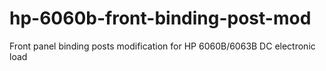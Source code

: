 # hp-6060b-front-binding-post-mod
Front panel binding posts modification for HP 6060B/6063B DC electronic load
